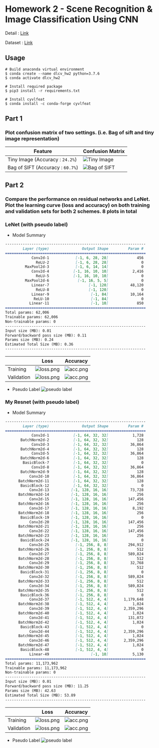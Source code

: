 # Homework 2 - Scene Recognition & Image Classification Using CNN
Detail : [Link](hw2.pdf)

Dataset : [Link](https://drive.google.com/u/1/uc?id=1Uq1_00JtfZ8ETueo8RjPvL6ANhIc1qvD&export=download)

## Usage
```shell
# Build anaconda virtual environment
$ conda create --name dlcv_hw2 python=3.7.6
$ conda activate dlcv_hw2

# Install required package
$ pip3 install -r requirements.txt

# Install cyvlfeat
$ conda install -c conda-forge cyvlfeat
```

## Part 1
### Plot confusion matrix of two settings. (i.e. Bag of sift and tiny image representation)
|Feature|Confusion Matrix|
|-|-|
|Tiny Image (Accuracy : `24.2%`)|![Tiny Image](./part1/tiny_image.png)|
|Bag of SIFT (Accuracy : `60.7%`)|![Bag of SIFT](./part1/bag_of_sift.png)|

## Part 2
### Compare the performance on residual networks and LeNet. Plot the learning curve (loss and accuracy) on both training and validation sets for both 2 schemes. 8 plots in total

### LeNet (with pseudo label)
* Model Summary
```markdown
----------------------------------------------------------------
        Layer (type)               Output Shape         Param #
================================================================
            Conv2d-1            [-1, 6, 28, 28]             456
              ReLU-2            [-1, 6, 28, 28]               0
         MaxPool2d-3            [-1, 6, 14, 14]               0
            Conv2d-4           [-1, 16, 10, 10]           2,416
              ReLU-5           [-1, 16, 10, 10]               0
         MaxPool2d-6             [-1, 16, 5, 5]               0
            Linear-7                  [-1, 120]          48,120
              ReLU-8                  [-1, 120]               0
            Linear-9                   [-1, 84]          10,164
             ReLU-10                   [-1, 84]               0
           Linear-11                   [-1, 10]             850
================================================================
Total params: 62,006
Trainable params: 62,006
Non-trainable params: 0
----------------------------------------------------------------
Input size (MB): 0.01
Forward/backward pass size (MB): 0.11
Params size (MB): 0.24
Estimated Total Size (MB): 0.36
----------------------------------------------------------------
```

||Loss|Accuracy|
|-|-|-|
|Training|![loss.png](./part2/save_dir/LeNet/train/loss.png)|![acc.png](./part2/save_dir/LeNet/train/acc.png)|
|Validation|![loss.png](./part2/save_dir/LeNet/valid/loss.png)|![acc.png](./part2/save_dir/LeNet/valid/acc.png)

* Pseudo Label
![pseudo label](./part2/save_dir/LeNet/pseudo_label.png)


### My Resnet (with pseudo label)
* Model Summary
```markdown
----------------------------------------------------------------
        Layer (type)               Output Shape         Param #
================================================================
            Conv2d-1           [-1, 64, 32, 32]           1,728
       BatchNorm2d-2           [-1, 64, 32, 32]             128
            Conv2d-3           [-1, 64, 32, 32]          36,864
       BatchNorm2d-4           [-1, 64, 32, 32]             128
            Conv2d-5           [-1, 64, 32, 32]          36,864
       BatchNorm2d-6           [-1, 64, 32, 32]             128
        BasicBlock-7           [-1, 64, 32, 32]               0
            Conv2d-8           [-1, 64, 32, 32]          36,864
       BatchNorm2d-9           [-1, 64, 32, 32]             128
           Conv2d-10           [-1, 64, 32, 32]          36,864
      BatchNorm2d-11           [-1, 64, 32, 32]             128
       BasicBlock-12           [-1, 64, 32, 32]               0
           Conv2d-13          [-1, 128, 16, 16]          73,728
      BatchNorm2d-14          [-1, 128, 16, 16]             256
           Conv2d-15          [-1, 128, 16, 16]         147,456
      BatchNorm2d-16          [-1, 128, 16, 16]             256
           Conv2d-17          [-1, 128, 16, 16]           8,192
      BatchNorm2d-18          [-1, 128, 16, 16]             256
       BasicBlock-19          [-1, 128, 16, 16]               0
           Conv2d-20          [-1, 128, 16, 16]         147,456
      BatchNorm2d-21          [-1, 128, 16, 16]             256
           Conv2d-22          [-1, 128, 16, 16]         147,456
      BatchNorm2d-23          [-1, 128, 16, 16]             256
       BasicBlock-24          [-1, 128, 16, 16]               0
           Conv2d-25            [-1, 256, 8, 8]         294,912
      BatchNorm2d-26            [-1, 256, 8, 8]             512
           Conv2d-27            [-1, 256, 8, 8]         589,824
      BatchNorm2d-28            [-1, 256, 8, 8]             512
           Conv2d-29            [-1, 256, 8, 8]          32,768
      BatchNorm2d-30            [-1, 256, 8, 8]             512
       BasicBlock-31            [-1, 256, 8, 8]               0
           Conv2d-32            [-1, 256, 8, 8]         589,824
      BatchNorm2d-33            [-1, 256, 8, 8]             512
           Conv2d-34            [-1, 256, 8, 8]         589,824
      BatchNorm2d-35            [-1, 256, 8, 8]             512
       BasicBlock-36            [-1, 256, 8, 8]               0
           Conv2d-37            [-1, 512, 4, 4]       1,179,648
      BatchNorm2d-38            [-1, 512, 4, 4]           1,024
           Conv2d-39            [-1, 512, 4, 4]       2,359,296
      BatchNorm2d-40            [-1, 512, 4, 4]           1,024
           Conv2d-41            [-1, 512, 4, 4]         131,072
      BatchNorm2d-42            [-1, 512, 4, 4]           1,024
       BasicBlock-43            [-1, 512, 4, 4]               0
           Conv2d-44            [-1, 512, 4, 4]       2,359,296
      BatchNorm2d-45            [-1, 512, 4, 4]           1,024
           Conv2d-46            [-1, 512, 4, 4]       2,359,296
      BatchNorm2d-47            [-1, 512, 4, 4]           1,024
       BasicBlock-48            [-1, 512, 4, 4]               0
           Linear-49                   [-1, 10]           5,130
================================================================
Total params: 11,173,962
Trainable params: 11,173,962
Non-trainable params: 0
----------------------------------------------------------------
Input size (MB): 0.01
Forward/backward pass size (MB): 11.25
Params size (MB): 42.63
Estimated Total Size (MB): 53.89
----------------------------------------------------------------
```

||Loss|Accuracy|
|-|-|-|
|Training|![loss.png](./part2/save_dir/myResnet/train/loss.png)|![acc.png](./part2/save_dir/myResnet/train/acc.png)|
|Validation|![loss.png](./part2/save_dir/myResnet/valid/loss.png)|![acc.png](./part2/save_dir/myResnet/valid/acc.png)

* Pseudo Label
![pseudo label](./part2/save_dir/myResnet/pseudo_label.png)